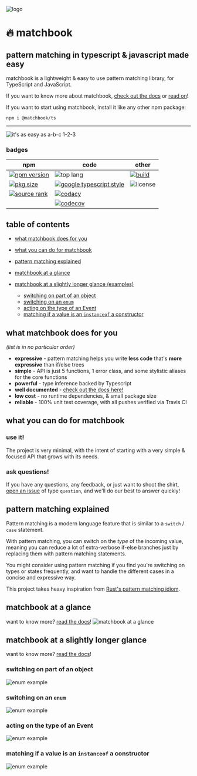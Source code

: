 ![logo](assets/banner.png)

# 🔥 matchbook
## pattern matching in typescript & javascript made easy

matchbook is a lightweight & easy to use pattern matching library,
for TypeScript and JavaScript.

If you want to know more about matchbook,
[check out the docs][api_docs] or [read on](#table-of-contents)!

If you want to start using matchbook, install it like any other npm package:

`npm i @matchbook/ts`

---

![it's as easy as a-b-c 1-2-3](assets/readme-samples/static/abc_123.snippet.png)

### badges
|npm                                                |code                                               |other|
|---                                                |---                                                |---|
|[![npm version][npm_ver_badge]][npm_link]          |![top lang][lang_badge]                            |[![build][build_badge]][build_link]|
|[![pkg size][npm_size_badge]][npm_link]            |[![google typescript style][gts_badge]][gts_url]   |![license][license_badge]|
|[![source rank][source_rank_badge]][libraries_io]  |[![codacy][codacy_badge]][codacy_link]             | |
|                                                   |[![codecov][codecov_badge]][codecov_link]          | |

## table of contents

-   [what matchbook does for you](#what-matchbook-does-for-you)

-   [what you can do for matchbook](#what-you-can-do-for-matchbook)

-   [pattern matching explained](#pattern-matching-explained)

-   [matchbook at a glance](#matchbook-at-a-glance)

-   [matchbook at a slightly longer glance (examples)](#matchbook-at-a-slightly-longer-glance)
    -   [switching on part of an object](#switching-on-part-of-an-object)
    -   [switching on an `enum`](#switching-on-an-enum)
    -   [acting on the type of an Event](#acting-on-the-type-of-an-event)
    -   [matching if a value is an `instanceof` a constructor](#matching-if-a-value-is-an-instanceof-a-constructor)

## what matchbook does for you
_(list is in no particular order)_

-   **expressive** - pattern matching helps you write **less code** that's **more expressive** than if/else trees
-   **simple** - API is just 5 functions, 1 error class, and some stylistic aliases for the core functions
-   **powerful** - type inference backed by Typescript
-   **well documented** - [check out the docs here!][api_docs]
-   **low cost** - no runtime dependencies, & small package size
-   **reliable** - 100% unit test coverage, with all pushes verified via Travis CI 

## what you can do for matchbook
### use it!

The project is very minimal, with the intent of starting with a very simple & focused API
that grows with its needs.

### ask questions!

If you have any questions, any feedback, or just want to shoot the shirt,
[open an issue][new_issue] of type `question`, and we'll do our best to answer quickly!

## pattern matching explained
Pattern matching is a  modern language feature that is similar to a `switch` / `case` statement.

With pattern matching, you can switch on the _type_ of the incoming value,
meaning you can reduce a lot of extra-verbose if-else branches just by
replacing them with pattern matching statements.

You might consider using pattern matching if you find you're switching on types
or states frequently, and want to handle the different cases in a 
concise and expressive way.

This project takes heavy inspiration from [Rust's pattern matching idiom][rust_match].

## matchbook at a glance
want to know more? [read the docs][api_docs]!
![matchbook at a glance](assets/readme-samples/static/10-000-feet.snippet.png)

## matchbook at a slightly longer glance
want to know more? [read the docs][api_docs]!

### switching on part of an object
![enum example](assets/readme-samples/static/structure.snippet.png)

### switching on an `enum`
![enum example](assets/readme-samples/static/enum.snippet.png)

### acting on the type of an Event
![enum example](assets/readme-samples/static/type_guard.snippet.png)

### matching if a value is an `instanceof` a constructor
![enum example](assets/readme-samples/static/ctor.snippet.png)

[api_docs]: https://matchbook-ts.github.io/matchbook-ts/docs/
[rust_match]: https://doc.rust-lang.org/book/ch06-02-match.html
[codecov_link]: https://codecov.io/gh/matchbook-ts/matchbook-ts
[codecov_badge]: https://codecov.io/gh/matchbook-ts/matchbook-ts/branch/master/graph/badge.svg
[build_link]: https://travis-ci.org/matchbook-ts/matchbook-ts
[build_badge]: https://travis-ci.org/matchbook-ts/matchbook-ts.svg?branch=master
[npm_ver_badge]: https://img.shields.io/npm/v/@matchbook/ts
[npm_size_badge]: https://img.shields.io/bundlephobia/min/@matchbook/ts
[npm_link]: https://www.npmjs.com/package/@matchbook/ts
[lang_badge]: https://img.shields.io/github/languages/top/matchbook-ts/matchbook-ts
[license_badge]: https://img.shields.io/github/license/matchbook-ts/matchbook-ts
[source_rank_badge]: https://img.shields.io/librariesio/sourcerank/npm/@matchbook/ts
[libraries_io]: https://libraries.io/npm/@matchbook%2Fts
[codacy_badge]: https://api.codacy.com/project/badge/Grade/dd3aa51feb4b4b9988d2a1c9ea543187
[codacy_link]: https://www.codacy.com/gh/matchbook-ts/matchbook-ts?utm_source=github.com&amp;utm_medium=referral&amp;utm_content=matchbook-ts/matchbook-ts&amp;utm_campaign=Badge_Grade
[new_issue]: https://github.com/matchbook-ts/matchbook-ts/issues/new
[gts_badge]: https://img.shields.io/badge/code%20style-google-blueviolet.svg
[gts_url]: https://github.com/google/gts
